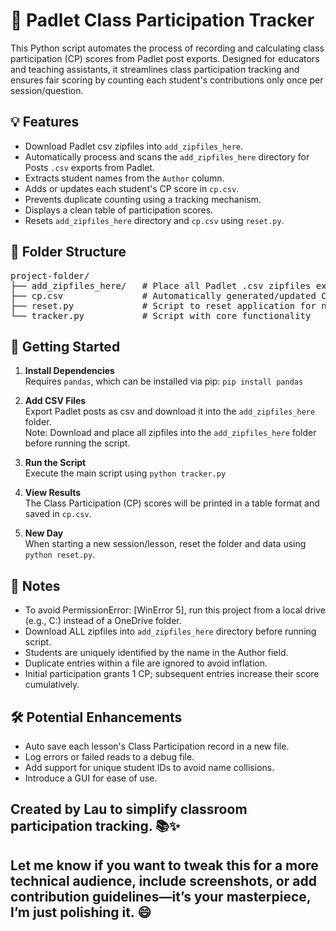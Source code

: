 # 📝 Padlet Class Participation Tracker

This Python script automates the process of recording and calculating class participation (CP) scores from Padlet post exports. Designed for educators and teaching assistants, it streamlines class participation tracking and ensures fair scoring by counting each student's contributions only once per session/question.

## 💡 Features

- Download Padlet csv zipfiles into `add_zipfiles_here`.
- Automatically process and scans the `add_zipfiles_here` directory for Posts `.csv` exports from Padlet.
- Extracts student names from the `Author` column.
- Adds or updates each student's CP score in `cp.csv`.
- Prevents duplicate counting using a tracking mechanism.
- Displays a clean table of participation scores.
- Resets `add_zipfiles_here` directory and `cp.csv` using `reset.py`.

## 📁 Folder Structure

<pre>project-folder/ 
├── add_zipfiles_here/   # Place all Padlet .csv zipfiles exports here 
├── cp.csv               # Automatically generated/updated CP record 
├── reset.py             # Script to reset application for new session/lesson
└── tracker.py           # Script with core functionality </pre>


## 🚀 Getting Started

1. **Install Dependencies**  
   Requires `pandas`, which can be installed via pip: `pip install pandas`

3. **Add CSV Files**  
   Export Padlet posts as csv and download it into the `add_zipfiles_here` folder.   
   Note: Download and place all zipfiles into the `add_zipfiles_here` folder before running the script.   
   
5. **Run the Script**  
   Execute the main script using `python tracker.py`

7. **View Results**  
   The Class Participation (CP) scores will be printed in a table format and saved in `cp.csv`.

4. **New Day**  
   When starting a new session/lesson, reset the folder and data using `python reset.py`.


## 📌 Notes
- To avoid PermissionError: [WinError 5], run this project from a local drive (e.g., C:\) instead of a OneDrive folder.
- Download ALL zipfiles into `add_zipfiles_here` directory before running script.
- Students are uniquely identified by the name in the Author field.
- Duplicate entries within a file are ignored to avoid inflation.
- Initial participation grants 1 CP; subsequent entries increase their score cumulatively.


## 🛠️ Potential Enhancements
- Auto save each lesson's Class Participation record in a new file.
- Log errors or failed reads to a debug file.
- Add support for unique student IDs to avoid name collisions.
- Introduce a GUI for ease of use.


## Created by Lau to simplify classroom participation tracking. 📚✨

## Let me know if you want to tweak this for a more technical audience, include screenshots, or add contribution guidelines—it’s your masterpiece, I’m just polishing it. 😄


